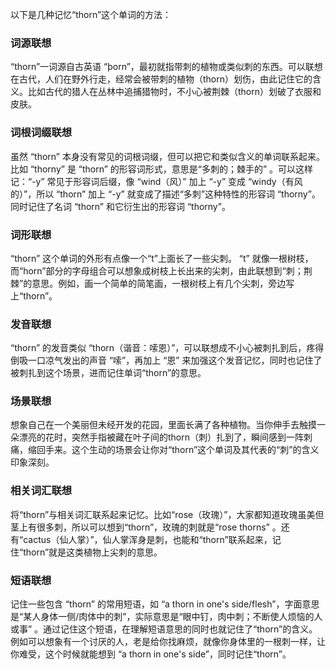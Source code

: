 以下是几种记忆“thorn”这个单词的方法：

### 词源联想
“thorn”一词源自古英语 “þorn”，最初就指带刺的植物或类似刺的东西。可以联想在古代，人们在野外行走，经常会被带刺的植物（thorn）划伤，由此记住它的含义。比如古代的猎人在丛林中追捕猎物时，不小心被荆棘（thorn）划破了衣服和皮肤。

### 词根词缀联想
虽然 “thorn” 本身没有常见的词根词缀，但可以把它和类似含义的单词联系起来。比如 “thorny” 是 “thorn” 的形容词形式，意思是“多刺的；棘手的” 。可以这样记：“-y” 常见于形容词后缀，像 “wind（风）” 加上 “-y” 变成 “windy（有风的）”，所以 “thorn” 加上 “-y” 就变成了描述“多刺”这种特性的形容词 “thorny”。同时记住了名词 “thorn” 和它衍生出的形容词 “thorny”。

### 词形联想
“thorn” 这个单词的外形有点像一个“t”上面长了一些尖刺。 “t” 就像一根树枝，而“horn”部分的字母组合可以想象成树枝上长出来的尖刺，由此联想到“刺；荆棘”的意思。例如，画一个简单的简笔画，一根树枝上有几个尖刺，旁边写上“thorn”。

### 发音联想
“thorn” 的发音类似 “thorn（谐音：嗦恩）”，可以联想成不小心被刺扎到后，疼得倒吸一口凉气发出的声音 “嗦”，再加上 “恩” 来加强这个发音记忆，同时也记住了被刺扎到这个场景，进而记住单词“thorn”的意思。

### 场景联想
想象自己在一个美丽但未经开发的花园，里面长满了各种植物。当你伸手去触摸一朵漂亮的花时，突然手指被藏在叶子间的thorn（刺）扎到了，瞬间感到一阵刺痛，缩回手来。这个生动的场景会让你对“thorn”这个单词及其代表的“刺”的含义印象深刻。

### 相关词汇联想
将“thorn”与相关词汇联系起来记忆。比如“rose（玫瑰）”，大家都知道玫瑰虽美但茎上有很多刺，所以可以想到“thorn”，玫瑰的刺就是“rose thorns” 。还有“cactus（仙人掌）”，仙人掌浑身是刺，也能和“thorn”联系起来，记住“thorn”就是这类植物上尖刺的意思。

### 短语联想
记住一些包含 “thorn” 的常用短语，如 “a thorn in one's side/flesh”，字面意思是“某人身体一侧/肉体中的刺”，实际意思是“眼中钉，肉中刺；不断使人烦恼的人或事” 。通过记住这个短语，在理解短语意思的同时也就记住了“thorn”的含义。例如可以想象有一个讨厌的人，老是给你找麻烦，就像你身体里的一根刺一样，让你难受，这个时候就能想到 “a thorn in one's side”，同时记住“thorn”。 
